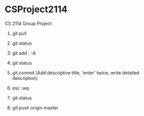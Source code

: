CSProject2114
=============

CS 2114 Group Project 

1. git pull

2. git status

3. git add . -A

4. git status

5. git commit (Add descriptive title, 'enter' twice, write detailed description)

6. esc :wq

7. git status

8. git push origin master

